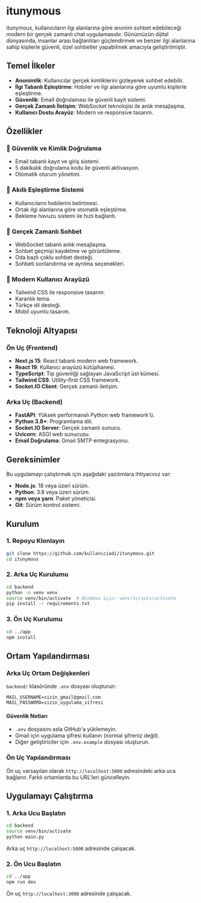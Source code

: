# itunymous

itunymous, kullanıcıların ilgi alanlarına göre anonim sohbet edebileceği modern bir gerçek zamanlı chat uygulamasıdır. Günümüzün dijital dünyasında, insanlar arası bağlantıları güçlendirmek ve benzer ilgi alanlarına sahip kişilerle güvenli, özel sohbetler yapabilmek amacıyla geliştirilmiştir.

## Temel İlkeler
- **Anonimlik**: Kullanıcılar gerçek kimliklerini gizleyerek sohbet edebilir.
- **İlgi Tabanlı Eşleştirme**: Hobiler ve ilgi alanlarına göre uyumlu kişilerle eşleştirme.
- **Güvenlik**: Email doğrulaması ile güvenli kayıt sistemi.
- **Gerçek Zamanlı İletişim**: WebSocket teknolojisi ile anlık mesajlaşma.
- **Kullanıcı Dostu Arayüz**: Modern ve responsive tasarım.

## Özellikler
### 🔐 Güvenlik ve Kimlik Doğrulama
- Email tabanlı kayıt ve giriş sistemi.
- 5 dakikalık doğrulama kodu ile güvenli aktivasyon.
- Otomatik oturum yönetimi.

### 👥 Akıllı Eşleştirme Sistemi
- Kullanıcıların hobilerini belirtmesi.
- Ortak ilgi alanlarına göre otomatik eşleştirme.
- Bekleme havuzu sistemi ile hızlı bağlantı.

### 💬 Gerçek Zamanlı Sohbet
- WebSocket tabanlı anlık mesajlaşma.
- Sohbet geçmişi kaydetme ve görüntüleme.
- Oda bazlı çoklu sohbet desteği.
- Sohbeti sonlandırma ve ayrılma seçenekleri.

### 🎨 Modern Kullanıcı Arayüzü
- Tailwind CSS ile responsive tasarım.
- Karanlık tema.
- Türkçe dil desteği.
- Mobil uyumlu tasarım.

## Teknoloji Altyapısı
### Ön Uç (Frontend)
- **Next.js 15**: React tabanlı modern web framework.
- **React 19**: Kullanıcı arayüzü kütüphanesi.
- **TypeScript**: Tip güvenliği sağlayan JavaScript üst kümesi.
- **Tailwind CSS**: Utility-first CSS framework.
- **Socket.IO Client**: Gerçek zamanlı iletişim.

### Arka Uç (Backend)
- **FastAPI**: Yüksek performanslı Python web framework'ü.
- **Python 3.8+**: Programlama dili.
- **Socket.IO Server**: Gerçek zamanlı sunucu.
- **Uvicorn**: ASGI web sunucusu.
- **Email Doğrulama**: Gmail SMTP entegrasyonu.

## Gereksinimler
Bu uygulamayı çalıştırmak için aşağıdaki yazılımlara ihtiyacınız var:
- **Node.js**: 18 veya üzeri sürüm.
- **Python**: 3.8 veya üzeri sürüm.
- **npm veya yarn**: Paket yöneticisi.
- **Git**: Sürüm kontrol sistemi.

## Kurulum
### 1. Repoyu Klonlayın
```bash
git clone https://github.com/kullaniciadi/itunymous.git
cd itunymous
```

### 2. Arka Uç Kurulumu
```bash
cd backend
python -m venv venv
source venv/bin/activate  # Windows için: venv\Scripts\activate
pip install -r requirements.txt
```

### 3. Ön Uç Kurulumu
```bash
cd ../app
npm install
```

## Ortam Yapılandırması
### Arka Uç Ortam Değişkenleri
`backend/` klasöründe `.env` dosyası oluşturun:
```env
MAIL_USERNAME=sizin_gmail@gmail.com
MAIL_PASSWORD=sizin_uygulama_sifresi
```

#### Güvenlik Notları
- `.env` dosyasını asla GitHub'a yüklemeyin.
- Gmail için uygulama şifresi kullanın (normal şifreniz değil).
- Diğer geliştiriciler için `.env.example` dosyası oluşturun.

### Ön Uç Yapılandırması
Ön uç varsayılan olarak `http://localhost:5000` adresindeki arka uca bağlanır. Farklı ortamlarda bu URL'leri güncelleyin.

## Uygulamayı Çalıştırma
### 1. Arka Ucu Başlatın
```bash
cd backend
source venv/bin/activate
python main.py
```
Arka uç `http://localhost:5000` adresinde çalışacak.

### 2. Ön Ucu Başlatın
```bash
cd ../app
npm run dev
```
Ön uç `http://localhost:3000` adresinde çalışacak.

